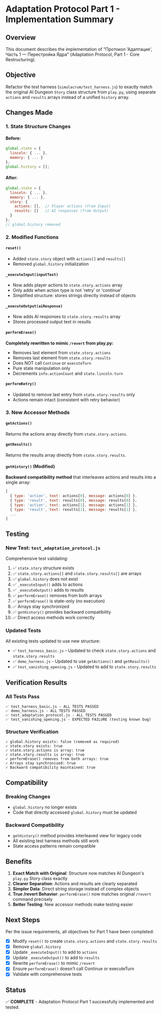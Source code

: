 # Adaptation Protocol Part 1 - Implementation Summary

## Overview
This document describes the implementation of "Протокол 'Адаптация', Часть 1 — Перестройка Ядра" (Adaptation Protocol, Part 1 - Core Restructuring).

## Objective
Refactor the test harness (`simulacrum/test_harness.js`) to exactly match the original AI Dungeon `Story` class structure from `play.py`, using separate `actions` and `results` arrays instead of a unified `history` array.

## Changes Made

### 1. State Structure Changes

#### Before:
```javascript
global.state = {
  lincoln: { ... },
  memory: { ... }
};
global.history = [];
```

#### After:
```javascript
global.state = {
  lincoln: { ... },
  memory: { ... },
  story: {
    actions: [],  // Player actions (from Input)
    results: []   // AI responses (from Output)
  }
};
// global.history removed
```

### 2. Modified Functions

#### `reset()`
- Added `state.story` object with `actions[]` and `results[]`
- Removed `global.history` initialization

#### `_executeInput(inputText)`
- Now adds player actions to `state.story.actions` array
- Only adds when action type is not 'retry' or 'continue'
- Simplified structure: stores strings directly instead of objects

#### `_executeOutput(aiResponse)`
- Now adds AI responses to `state.story.results` array
- Stores processed output text in results

#### `performErase()`
**Completely rewritten to mimic `/revert` from play.py:**
- Removes last element from `state.story.actions`
- Removes last element from `state.story.results`
- Does NOT call `Continue` or `executeTurn`
- Pure state manipulation only
- Decrements `info.actionCount` and `state.lincoln.turn`

#### `performRetry()`
- Updated to remove last entry from `state.story.results` only
- Actions remain intact (consistent with retry behavior)

### 3. New Accessor Methods

#### `getActions()`
Returns the actions array directly from `state.story.actions`.

#### `getResults()`
Returns the results array directly from `state.story.results`.

#### `getHistory()` (Modified)
**Backward compatibility method** that interleaves actions and results into a single array:
```javascript
[
  { type: 'action', text: actions[0], message: actions[0] },
  { type: 'result', text: results[0], message: results[0] },
  { type: 'action', text: actions[1], message: actions[1] },
  { type: 'result', text: results[1], message: results[1] },
  ...
]
```

## Testing

### New Test: `test_adaptation_protocol.js`
Comprehensive test validating:
1. ✅ `state.story` structure exists
2. ✅ `state.story.actions[]` and `state.story.results[]` are arrays
3. ✅ `global.history` does not exist
4. ✅ `_executeInput()` adds to actions
5. ✅ `_executeOutput()` adds to results
6. ✅ `performErase()` removes from both arrays
7. ✅ `performErase()` is state-only (no execution)
8. ✅ Arrays stay synchronized
9. ✅ `getHistory()` provides backward compatibility
10. ✅ Direct access methods work correctly

### Updated Tests
All existing tests updated to use new structure:
- ✅ `test_harness_basic.js` - Updated to check `state.story.actions` and `state.story.results`
- ✅ `demo_harness.js` - Updated to use `getActions()` and `getResults()`
- ✅ `test_vanishing_opening.js` - Updated to add to `state.story.results`

## Verification Results

### All Tests Pass
```
✅ test_harness_basic.js - ALL TESTS PASSED
✅ demo_harness.js - ALL TESTS PASSED
✅ test_adaptation_protocol.js - ALL TESTS PASSED
✅ test_vanishing_opening.js - EXPECTED FAILURE (testing known bug)
```

### Structure Verification
```
✓ global.history exists: false (removed as required)
✓ state.story exists: true
✓ state.story.actions is array: true
✓ state.story.results is array: true
✓ performErase() removes from both arrays: true
✓ Arrays stay synchronized: true
✓ Backward compatibility maintained: true
```

## Compatibility

### Breaking Changes
- `global.history` no longer exists
- Code that directly accessed `global.history` must be updated

### Backward Compatibility
- `getHistory()` method provides interleaved view for legacy code
- All existing test harness methods still work
- State access patterns remain compatible

## Benefits

1. **Exact Match with Original**: Structure now matches AI Dungeon's `play.py` Story class exactly
2. **Clearer Separation**: Actions and results are clearly separated
3. **Simpler Data**: Direct string storage instead of complex objects
4. **True /revert Behavior**: `performErase()` now matches original `/revert` command precisely
5. **Better Testing**: New accessor methods make testing easier

## Next Steps

Per the issue requirements, all objectives for Part 1 have been completed:
- [x] Modify `reset()` to create `state.story.actions` and `state.story.results`
- [x] Remove `global.history`
- [x] Update `_executeInput()` to add to `actions`
- [x] Update `_executeOutput()` to add to `results`
- [x] Rewrite `performErase()` to mimic `/revert`
- [x] Ensure `performErase()` doesn't call Continue or executeTurn
- [x] Validate with comprehensive tests

## Status
✅ **COMPLETE** - Adaptation Protocol Part 1 successfully implemented and tested.
